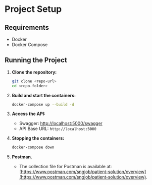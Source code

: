 # Project Setup

## Requirements
- Docker
- Docker Compose

## Running the Project

1. **Clone the repository:**
   ```sh
   git clone <repo-url>
   cd <repo-folder>
   ```

2. **Build and start the containers:**
   ```sh
   docker-compose up --build -d
   ```

3. **Access the API:**
   - Swagger: [http://localhost:5000/swagger](http://localhost:5000/swagger)
   - API Base URL: `http://localhost:5000`

4. **Stopping the containers:**
   ```sh
   docker-compose down
   ```

5. **Postman**.
   - The collection file for Postman is available at: [https://www.postman.com/sngjob/patient-solution/overview](https://www.postman.com/sngjob/patient-solution/overview).
